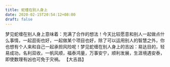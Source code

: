 ```yaml
---
title: 蛇缠在别人身上
date: 2020-02-15T20:54:12+08:00
draft: false
---
```


梦见蛇缠在别人身上意味着：充满了合作的想法！今天比较愿意和别人一起做点什么事情，一起逛街也好，一起做某个项目也好，除了可以运用别人的智慧之外，你也想有个人来和自己一起承担风险呢！梦见蛇缠在别人身上的吉凶：易达目的，轻易成功，名利双收，一帆风顺，福泰鸿量，万事安宁，顺利发展，生涯境遇安泰，即使数理有凶也可免于灾祸。
【大吉昌】